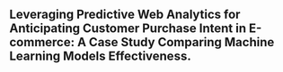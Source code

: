 ## Leveraging Predictive Web Analytics for Anticipating Customer Purchase Intent in E-commerce: A Case Study Comparing Machine Learning Models Effectiveness.
